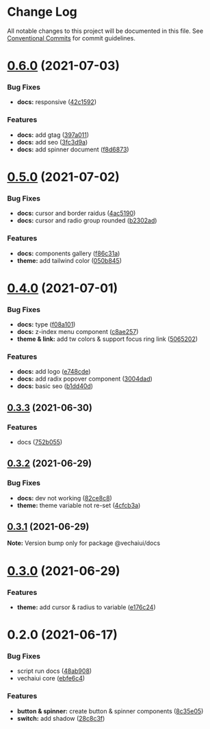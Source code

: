 # Change Log

All notable changes to this project will be documented in this file.
See [Conventional Commits](https://conventionalcommits.org) for commit guidelines.

# [0.6.0](https://github.com/vechai/vechaiui/compare/@vechaiui/docs@0.5.0...@vechaiui/docs@0.6.0) (2021-07-03)


### Bug Fixes

* **docs:** responsive ([42c1592](https://github.com/vechai/vechaiui/commit/42c1592df6b0cf45c55d18885b6a9f22d50c722f))


### Features

* **docs:** add gtag ([397a011](https://github.com/vechai/vechaiui/commit/397a011c2fc32bb147cf4e813a6cb21d6bc16525))
* **docs:** add seo ([3fc3d9a](https://github.com/vechai/vechaiui/commit/3fc3d9aa8786b08c0138091276dc3c15c9e877ba))
* **docs:** add spinner document ([f8d6873](https://github.com/vechai/vechaiui/commit/f8d68739d32e854737d86f166a1ea7c3913367ae))





# [0.5.0](https://github.com/vechai/vechaiui/compare/@vechaiui/docs@0.4.0...@vechaiui/docs@0.5.0) (2021-07-02)


### Bug Fixes

* **docs:** cursor and border raidus ([4ac5190](https://github.com/vechai/vechaiui/commit/4ac5190ed830c92e2feea28aa0e4b536eea1cec6))
* **docs:** cursor and radio group rounded ([b2302ad](https://github.com/vechai/vechaiui/commit/b2302ad2c2ea77d03df4f93d8a235a66c52f9fe2))


### Features

* **docs:** components gallery ([f86c31a](https://github.com/vechai/vechaiui/commit/f86c31ab0c2e0b8be952748d0eb4d51d5049c02e))
* **theme:** add tailwind color ([050b845](https://github.com/vechai/vechaiui/commit/050b845bf6dc4d5c999d212ce69378e389a49a74))





# [0.4.0](https://github.com/vechai/vechaiui/compare/@vechaiui/docs@0.3.3...@vechaiui/docs@0.4.0) (2021-07-01)


### Bug Fixes

* **docs:** type ([f08a101](https://github.com/vechai/vechaiui/commit/f08a1013d91b4b0cba40161f3af3800888097a3a))
* **docs:** z-index menu component ([c8ae257](https://github.com/vechai/vechaiui/commit/c8ae257479c302d00e0fa7376684003c00dba30e))
* **theme & link:** add tw colors & support focus ring link ([5065202](https://github.com/vechai/vechaiui/commit/5065202c07616ad1b69e0b07f9391e395e55f409))


### Features

* **docs:** add logo ([e748cde](https://github.com/vechai/vechaiui/commit/e748cdea8c076add396f43a61c2b2f20dda73745))
* **docs:** add radix popover component ([3004dad](https://github.com/vechai/vechaiui/commit/3004dad509cbf3519817f97fdb76b7843242c3b1))
* **docs:** basic seo ([b1dd40d](https://github.com/vechai/vechaiui/commit/b1dd40d1d58228d6ccc3e433404f0616429fd269))





## [0.3.3](https://github.com/vechai/vechaiui/compare/@vechaiui/docs@0.3.2...@vechaiui/docs@0.3.3) (2021-06-30)


### Features

* docs ([752b055](https://github.com/vechai/vechaiui/commit/752b055c0041b8762630cd0b5eef695fcad6a887))





## [0.3.2](https://github.com/vechai/vechaiui/compare/@vechaiui/docs@0.3.1...@vechaiui/docs@0.3.2) (2021-06-29)


### Bug Fixes

* **docs:** dev not working ([82ce8c8](https://github.com/vechai/vechaiui/commit/82ce8c8f5253a44d1a936491f1c62d7375d9e2da))
* **theme:** theme variable not re-set ([4cfcb3a](https://github.com/vechai/vechaiui/commit/4cfcb3ab9c674f958af6b272a9390b750b0564b1))





## [0.3.1](https://github.com/vechai/vechaiui/compare/@vechaiui/docs@0.3.0...@vechaiui/docs@0.3.1) (2021-06-29)

**Note:** Version bump only for package @vechaiui/docs





# [0.3.0](https://github.com/vechai/vechaiui/compare/@vechaiui/docs@0.2.0...@vechaiui/docs@0.3.0) (2021-06-29)


### Features

* **theme:** add cursor & radius to variable ([e176c24](https://github.com/vechai/vechaiui/commit/e176c24def39299f62b6352183c174d1f3a1bc69))





# 0.2.0 (2021-06-17)


### Bug Fixes

* script run docs ([48ab908](https://github.com/vechai/vechaiui/commit/48ab9080c88d398903815e7fbe172ad87f68d35a))
* vechaiui core ([ebfe6c4](https://github.com/vechai/vechaiui/commit/ebfe6c4e85354ceb73d38fa0c1768c2e678f257d))


### Features

* **button & spinner:** create button & spinner components ([8c35e05](https://github.com/vechai/vechaiui/commit/8c35e05965c805e696b81c81bcd49ad36042d04c))
* **switch:** add shadow ([28c8c3f](https://github.com/vechai/vechaiui/commit/28c8c3f8121476ba9e8582dc107a02aabce6869b))
